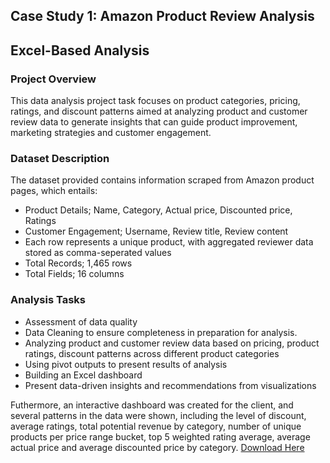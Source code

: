 ## Case Study 1: Amazon Product Review Analysis
## Excel-Based Analysis

### Project Overview
This data analysis project task focuses on product categories, pricing, ratings, and discount patterns aimed at analyzing product and customer review data to generate insights that can guide product improvement, marketing strategies and customer engagement.

### Dataset Description
The dataset provided contains information scraped from Amazon product pages, which entails:
- Product Details; Name, Category, Actual price, Discounted price, Ratings
- Customer Engagement; Username, Review title, Review content
- Each row represents a unique product, with aggregated reviewer data stored as comma-seperated values
- Total Records; 1,465 rows
- Total Fields; 16 columns

### Analysis Tasks
- Assessment of data quality
- Data Cleaning to ensure completeness in preparation for analysis. 
- Analyzing product and customer review data based on pricing, product ratings, discount patterns across different product categories
- Using pivot outputs to present results of analysis
- Building an Excel dashboard
- Present data-driven insights and recommendations from visualizations

Futhermore, an interactive dashboard was created for the client, and several patterns in the data were shown, including the level of discount, average ratings, total potential revenue by category, number of unique products per price range bucket, top 5 weighted rating average, average actual price and average discounted price by category.
[Download Here](https://github.com/Ifeoluwa260620/Amazon-Product-Review-Analysis-With-Microsft-Excel/commit/fdffed92e1bf40a21546c76bf2489184c9678177) 
  

  
  

